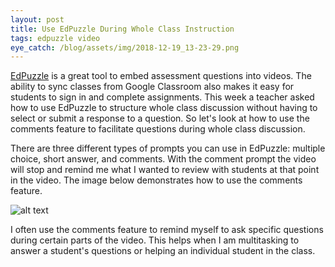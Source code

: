 ```yaml
---
layout: post
title: Use EdPuzzle During Whole Class Instruction
tags: edpuzzle video
eye_catch: /blog/assets/img/2018-12-19_13-23-29.png
---
```


[EdPuzzle](https://edpuzzle.com/) is a great tool to embed assessment questions into videos.  The ability to sync classes from Google Classroom also makes it easy for students to sign in and complete assignments.  This week a teacher asked how to use EdPuzzle to structure whole class discussion without having to select or submit a response to a question.  So let's look at how to use the comments feature to facilitate questions during whole class discussion.

<!--more-->

There are three different types of prompts you can use in EdPuzzle: multiple choice, short answer, and comments.  With the comment prompt the video will stop and remind me what I wanted to review with students at that point in the video.  The image below demonstrates how to use the comments feature.

![alt text](https://eddiecmurray.github.io/blog/assets/img/2018-12-05_12-44-39.gif "EdPuzzle Comment question")

I often use the comments feature to remind myself to ask specific questions during certain parts of the video.  This helps when I am multitasking to answer a student's questions or helping an individual student in the class.
